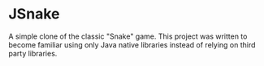 # JSnake
A simple clone of the classic "Snake" game. This project was written to become
familiar using only Java native libraries instead of relying on third party libraries.
